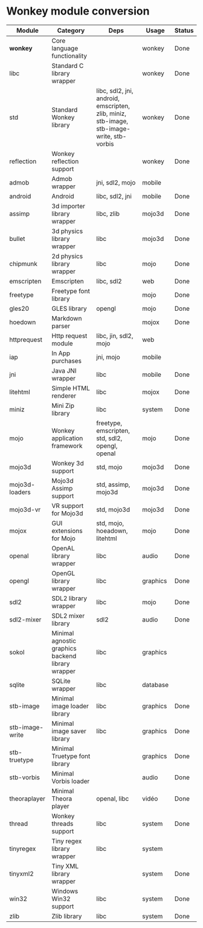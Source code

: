 # Wonkey module conversion

| Module          | Category                                          | Deps                                                         | Usage    | Status |
| --------------- | ------------------------------------------------- | ------------------------------------------------------------ | -------- | ------ |
| **wonkey**      | Core language functionality                       |                                                              | wonkey   | Done   |
| libc            | Standard C library wrapper                        |                                                              | wonkey   | Done   |
| std             | Standard Wonkey library                           | libc, sdl2, jni, android, emscripten, zlib, miniz, stb-image, stb-image-write, stb-vorbis | wonkey   | Done   |
| reflection      | Wonkey reflection support                         |                                                              | wonkey   | Done   |
| admob           | Admob wrapper                                     | jni, sdl2, mojo                                              | mobile   |        |
| android         | Android                                           | libc, sdl2, jni                                              | mobile   | Done   |
| assimp          | 3d importer library wrapper                       | libc, zlib                                                   | mojo3d   | Done   |
| bullet          | 3d physics library wrapper                        | libc                                                         | mojo3d   | Done   |
| chipmunk        | 2d physics library wrapper                        | libc                                                         | mojo     | Done   |
| emscripten      | Emscripten                                        | libc, sdl2                                                   | web      | Done   |
| freetype        | Freetype font library                             |                                                              | mojo     | Done   |
| gles20          | GLES library                                      | opengl                                                       | mojo     | Done   |
| hoedown         | Markdown parser                                   |                                                              | mojox    | Done   |
| httprequest     | Http request module                               | libc, jin, sdl2, mojo                                        | web      |        |
| iap             | In App purchases                                  | jni, mojo                                                    | mobile   |        |
| jni             | Java JNI wrapper                                  | libc                                                         | mobile   | Done   |
| litehtml        | Simple HTML renderer                              | libc                                                         | mojox    | Done   |
| miniz           | Mini Zip library                                  | libc                                                         | system   | Done   |
| mojo            | Wonkey application framework                      | freetype, emscripten, std, sdl2, opengl, openal              | mojo     | Done   |
| mojo3d          | Wonkey 3d support                                 | std, mojo                                                    | mojo3d   | Done   |
| mojo3d-loaders  | Mojo3d Assimp support                             | std, assimp, mojo3d                                          | mojo3d   | Done   |
| mojo3d-vr       | VR support for Mojo3d                             | std, mojo3d                                                  | mojo3d   | Done   |
| mojox           | GUI extensions for Mojo                           | std, mojo, hoeadown, litehtml                                | mojo     | Done   |
| openal          | OpenAL library wrapper                            | libc                                                         | audio    | Done   |
| opengl          | OpenGL library wrapper                            | libc                                                         | graphics | Done   |
| sdl2            | SDL2 library wrapper                              | libc                                                         | mojo     | Done   |
| sdl2-mixer      | SDL2 mixer library                                | sdl2                                                         | audio    | Done   |
| sokol           | Minimal agnostic graphics backend library wrapper | libc                                                         | graphics |        |
| sqlite          | SQLite wrapper                                    | libc                                                         | database |        |
| stb-image       | Minimal image loader library                      | libc                                                         | graphics | Done   |
| stb-image-write | Minimal image saver library                       | libc                                                         | graphics | Done   |
| stb-truetype    | Minimal Truetype font library                     |                                                              | graphics | Done   |
| stb-vorbis      | Minimal Vorbis loader                             |                                                              | audio    | Done   |
| theoraplayer    | Minimal Theora player                             | openal, libc                                                 | vidéo    | Done   |
| thread          | Wonkey threads support                            | libc                                                         | system   | Done   |
| tinyregex       | Tiny regex library wrapper                        | libc                                                         | system   |        |
| tinyxml2        | Tiny XML library wrapper                          |                                                              | system   | Done   |
| win32           | Windows Win32 support                             | libc                                                         | system   | Done   |
| zlib            | Zlib library                                      | libc                                                         | system   | Done   |

